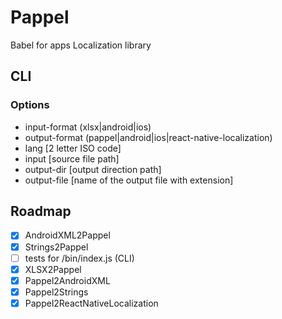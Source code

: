# Pappel

Babel for apps
Localization library

## CLI

### Options

- input-format (xlsx|android|ios)
- output-format (pappel|android|ios|react-native-localization)
- lang [2 letter ISO code]
- input [source file path]
- output-dir [output direction path]
- output-file [name of the output file with extension]

## Roadmap

- [x] AndroidXML2Pappel
- [x] Strings2Pappel
- [ ] tests for /bin/index.js (CLI)
- [x] XLSX2Pappel
- [x] Pappel2AndroidXML
- [x] Pappel2Strings
- [x] Pappel2ReactNativeLocalization